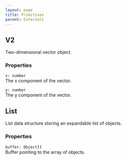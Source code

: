 ```yaml
---
layout: page
title: Primitives
parent: Externals
---
```


## V2

Two-dimensional vector object.

### Properties

`x: number`\
The x component of the vector.

`y: number`\
The y component of the vector.

## List

List data structure storing an expandable list of objects.

### Properties

`buffer: Object[]`\
Buffer pointing to the array of objects.
